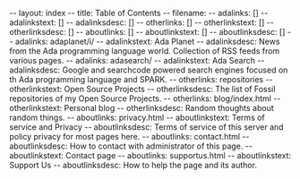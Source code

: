 -- layout: index
-- title: Table of Contents
-- filename:
-- adalinks: []
-- adalinkstext: []
-- adalinksdesc: []
-- otherlinks: []
-- otherlinkstext: []
-- otherlinksdesc: []
-- aboutlinks: []
-- aboutlinkstext: []
-- aboutlinksdesc: []
-- adalinks: adaplanet/i/
-- adalinkstext: Ada Planet
-- adalinksdesc: News from the Ada programming language world. Collection of RSS feeds from various pages.
-- adalinks: adasearch/
-- adalinkstext: Ada Search
-- adalinksdesc: Google and searchcode powered search engines focused on th Ada programming language and SPARK.
-- otherlinks: repositories
-- otherlinkstext: Open Source Projects
-- otherlinksdesc: The list of Fossil repositories of my Open Source Projects.
-- otherlinks: blog/index.html
-- otherlinkstext: Personal blog
-- otherlinksdesc: Random thoughts about random things.
-- aboutlinks: privacy.html
-- aboutlinkstext: Terms of service and Privacy
-- aboutlinksdesc: Terms of service of this server and policy privacy for most pages here.
-- aboutlinks: contact.html
-- aboutlinksdesc: How to contact with administrator of this page.
-- aboutlinkstext: Contact page
-- aboutlinks: supportus.html
-- aboutlinkstext: Support Us
-- aboutlinksdesc: How to help the page and its author.
